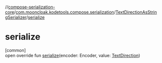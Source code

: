 //[compose-serialization-core](../../../index.md)/[com.mooncloak.kodetools.compose.serialization](../index.md)/[TextDirectionAsStringSerializer](index.md)/[serialize](serialize.md)

# serialize

[common]\
open override fun [serialize](serialize.md)(encoder: Encoder, value: [TextDirection](https://developer.android.com/reference/kotlin/androidx/compose/ui/text/style/TextDirection.html))

